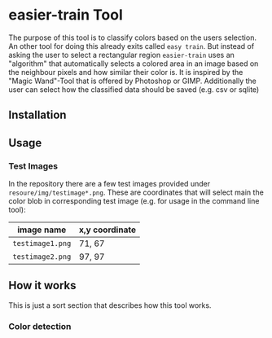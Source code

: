 # easier-train Tool

The purpose of this tool is to classify colors based on the users selection. An other tool for doing this already exits
called `easy train`.  But instead of asking the user to select a rectangular region `easier-train` uses an "algorithm" 
that automatically selects a colored area in an image based on the neighbour pixels and how similar
their color is. It is inspired by the "Magic Wand"-Tool that is offered by Photoshop or GIMP.
Additionally the user can select how the classified data should be saved (e.g. csv or sqlite) 

## Installation


## Usage 

### Test Images

In the repository there are a few test images provided under `resoure/img/testimage*.png`. These are coordinates that 
will select main the color blob in corresponding test image (e.g. for usage in the command line tool):

|image name|x,y coordinate|
|---|---|
`testimage1.png`| 71, 67
`testimage2.png`| 97, 97 

## How it works

This is just a sort section that describes how this tool works.

### Color detection
